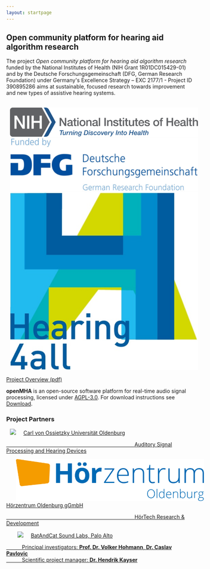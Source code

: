 ```yaml
---
layout: startpage
---
```


## Open community platform for hearing aid algorithm research

The project *Open community platform for hearing aid algorithm research* funded by the National Institutes of Health (NIH Grant 1R01DC015429-01) and by the Deutsche Forschungsgemeinschaft (DFG, German Research Foundation) under Germany's Excellence Strategy – EXC 2177/1 - Project ID 390895286 aims at sustainable, focused research towards improvement and new types of assistive hearing systems. 

&emsp;&emsp;&emsp;&emsp;&emsp;&emsp;&emsp;&emsp;&emsp;&emsp;&emsp;&emsp;&emsp;&emsp;&emsp;&emsp;&emsp;&emsp;&emsp;&emsp;&emsp;&emsp;&emsp;&emsp;&emsp;&emsp;&emsp;&emsp;&emsp;&emsp;&emsp;
<img src="/images/logo_nih.png" class="logo_large" style="margin-left: 10px; margin-right: 10px">
<img src="/images/logo_dfg.jpg" class="logo_large" style="margin-left: 10px; margin-right: 10px">
<img src="/images/logo_h4a.jpg" class="logo_large" style="margin-left: 10px; margin-right: 10px"> 

[Project Overview (pdf)](/docs/ProjectOverview.pdf)

**openMHA** is an open-source software platform for real-time audio signal processing, licensed under [AGPL-3.0](https://github.com/HoerTech-gGmbH/openMHA/blob/master/COPYING).
For download instructions see [Download](/download).


### Project Partners
<a class="link_inline" href="http://www.uol.de" > <img src="/images/logo_uol.png" class="logo" style="margin-left: 10px; margin-right: 20px">Carl von Ossietzky Universität Oldenburg

                          [Auditory Signal Processing and Hearing Devices](https://uol.de/en/auditory-signal-processing)

<a class="link_inline" href="http://www.hz-ol.de" > <img src="/images/logo_hzo.png" class="logo" style="margin-left: 26px; margin-right: 20px">Hörzentrum Oldenburg gGmbH
  
                          [HörTech Research & Development](https://www.hoertech.de/en/research/openmha.html) 

<a class="link_inline" href="http://www.batandcat.com" > <img src="/images/logo_BatAndCat.png" class="logo" style="margin-left: 29.96px; margin-right: 20px">BatAndCat Sound Labs, Palo Alto

   Principal investigators: **Prof. Dr. Volker Hohmann**, **Dr. Caslav Pavlovic**  
   Scientific project manager: **Dr. Hendrik Kayser**


